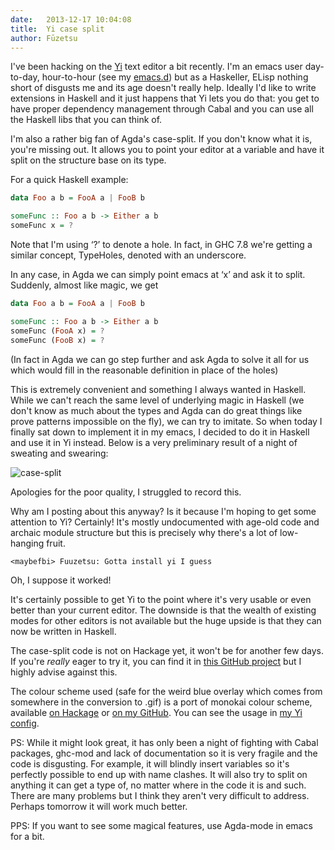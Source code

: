 ```yaml
---
date:   2013-12-17 10:04:08
title:  Yi case split
author: Fūzetsu
---
```


I've been hacking on the [Yi](https://github.com/yi-editor/yi) text
editor a bit recently. I'm an emacs user day-to-day, hour-to-hour (see
my [emacs.d](https://github.com/Fuuzetsu/.emacs.d)) but as a
Haskeller, ELisp nothing short of disgusts me and its age doesn't
really help. Ideally I'd like to write extensions in Haskell and it
just happens that Yi lets you do that: you get to have proper
dependency management through Cabal and you can use all the Haskell
libs that you can think of.

I'm also a rather big fan of Agda's case-split. If you don't know what
it is, you're missing out. It allows you to point your editor at a
variable and have it split on the structure base on its type.

For a quick Haskell example:

```haskell
data Foo a b = FooA a | FooB b

someFunc :: Foo a b -> Either a b
someFunc x = ?

```

Note that I'm using ‘?’ to denote a hole. In fact, in GHC 7.8 we're
getting a similar concept, TypeHoles, denoted with an underscore.

In any case, in Agda we can simply point emacs at ‘x’ and ask it to
split. Suddenly, almost like magic, we get

```haskell
data Foo a b = FooA a | FooB b

someFunc :: Foo a b -> Either a b
someFunc (FooA x) = ?
someFunc (FooB x) = ?

```
(In fact in Agda we can go step further and ask Agda to solve it all
for us which would fill in the reasonable definition in place of the holes)


This is extremely convenient and something I always wanted in Haskell.
While we can't reach the same level of underlying magic in Haskell (we
don't know as much about the types and Agda can do great things like
prove patterns impossible on the fly), we can try to imitate. So when
today I finally sat down to implement it in my emacs, I decided to do
it in Haskell and use it in Yi instead. Below is a very preliminary
result of a night of sweating and swearing:

![case-split](/images/case-split-s.gif)

Apologies for the poor quality, I struggled to record this.

Why am I posting about this anyway? Is it because I'm hoping to get
some attention to Yi? Certainly! It's mostly undocumented with age-old
code and archaic module structure but this is precisely why there's a
lot of low-hanging fruit.

```
<maybefbi> Fuuzetsu: Gotta install yi I guess
```

Oh, I suppose it worked!

It's certainly possible to get Yi to the point where it's very usable
or even better than your current editor. The downside is that the
wealth of existing modes for other editors is not available but the
huge upside is that they can now be written in Haskell.


The case-split code is not on Hackage yet, it won't be for another few
days. If you're _really_ eager to try it, you can find it in
[this GitHub project](https://github.com/Fuuzetsu/yi-haskell-utils)
but I highly advise against this.

The colour scheme used (safe for the weird blue overlay which comes
from somewhere in the conversion to .gif) is a port of monokai colour
scheme, available
[on Hackage](http://hackage.haskell.org/package/yi-monokai) or
[on my GitHub](https://github.com/Fuuzetsu/yi-monokai). You can see
the usage in [my Yi config](https://github.com/yi-editor/yi).


PS: While it might look great, it has only been a night of fighting
with Cabal packages, ghc-mod and lack of documentation so it is very
fragile and the code is disgusting. For example, it will blindly
insert variables so it's perfectly possible to end up with name
clashes. It will also try to split on anything it can get a type of,
no matter where in the code it is and such. There are many problems
but I think they aren't very difficult to address. Perhaps tomorrow it
will work much better.


PPS: If you want to see some magical features, use Agda-mode in emacs
for a bit.
